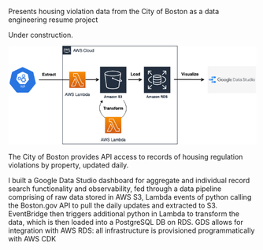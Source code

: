 Presents housing violation data from the City of Boston as a data engineering resume project

Under construction.

![ETL diagram](boston_rentsmart_ETL_diagram.drawio.png)


The City of Boston provides API access to records of housing regulation violations by property, updated daily.

I built a Google Data Studio dashboard for aggregate and individual record search functionality and observability, fed through a data pipeline comprising of raw data stored in AWS S3, Lambda events of python calling the Boston.gov API to pull the daily updates and extracted to S3. EventBridge then triggers additional python in Lambda to transform the data, which is then loaded into a PostgreSQL DB on RDS. GDS allows for integration with AWS RDS: all infrastructure is provisioned programmatically with AWS CDK